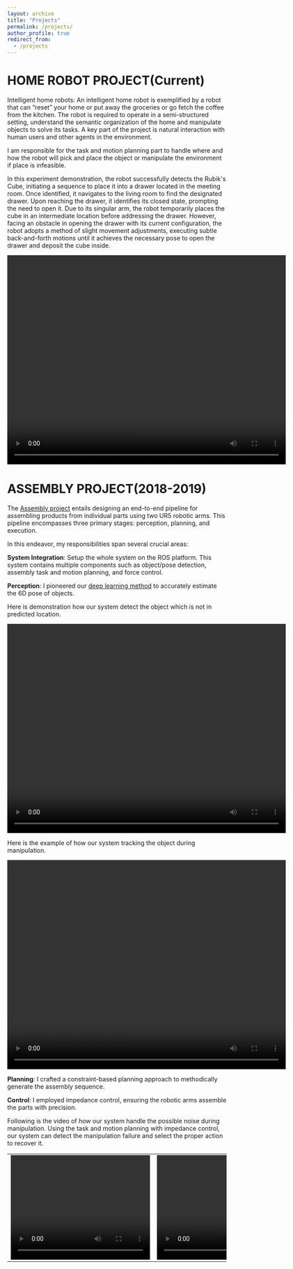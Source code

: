 ```yaml
---
layout: archive
title: "Projects"
permalink: /projects/
author_profile: true
redirect_from:
  - /projects
---
```


HOME ROBOT PROJECT(Current)
======
Intelligent home robots: An intelligent home robot is exemplified by a robot that can “reset” your home or put away the groceries or go fetch the coffee from the kitchen. The robot is required to operate in a semi-structured setting, understand the semantic organization of the home and manipulate objects to solve its tasks. A key part of the project is natural interaction with human users and other agents in the environment.

I am responsible for the task and motion planning part to handle where and how the robot will pick and place the object or manipulate the environment if place is infeasible.

In this experiment demonstration, the robot successfully detects the Rubik's Cube, initiating a sequence to place it into a drawer located in the meeting room. Once identified, it navigates to the living room to find the designated drawer. Upon reaching the drawer, it identifies its closed state, prompting the need to open it. Due to its singular arm, the robot temporarily places the cube in an intermediate location before addressing the drawer. However, facing an obstacle in opening the drawer with its current configuration, the robot adopts a method of slight movement adjustments, executing subtle back-and-forth motions until it achieves the necessary pose to open the drawer and deposit the cube inside.

<center>
    <video width="640" height="480" controls>
        <source src="/videos/homerobot.mp4" type="video/mp4">
    </video>
</center>

ASSEMBLY PROJECT(2018-2019)
======
The [Assembly project](https://scholar.google.com/citations?view_op=view_citation&hl=en&user=qsb8eYwAAAAJ&citation_for_view=qsb8eYwAAAAJ:u-x6o8ySG0sC) entails designing an end-to-end pipeline for assembling products from individual parts using two UR5 robotic arms. This pipeline encompasses three primary stages: perception, planning, and execution.

In this endeavor, my responsibilities span several crucial areas:

<b>System Integration</b>: Setup the whole system on the ROS platform. This system contains multiple components such as object/pose detection, assembly task and motion planning, and force control.

<b>Perception</b>: I pioneered our [deep learning method](https://arxiv.org/pdf/2011.00372.pdf) to accurately estimate the 6D pose of objects.

Here is demonstration how our system detect the object which is not in predicted location.
<center>
    <video width="640" height="480" controls>
        <source src="/videos/object_detection.mp4" type="video/mp4">
    </video>
</center>

Here is the example of how our system tracking the object during manipulation.
<center>
    <video width="640" height="480" controls>
        <source src="/videos/tracking.mp4" type="video/mp4">
    </video>
</center>

<b>Planning</b>: I crafted a constraint-based planning approach to methodically generate the assembly sequence.

<b>Control</b>: I employed impedance control, ensuring the robotic arms assemble the parts with precision.

Following is the video of how our system handle the possible noise during manipulation. Using the task and motion planning with impedance control, our system can detect the manipulation failure and select the proper action to recover it.

<div id="videoal">
<table>
    <tr>
        <td>
        <center>
            <video width="320" height="240" controls>
                <source src="/videos/assembly1.mp4" type="video/mp4">
            </video>
        </center>
       </td>
       <td>
         <center>
           <video width="320" height="240" controls>
              <source src="/videos/assembly2.mp4" type="video/mp4">
           </video>
          </center>
       </td>
       <td>
         <center>
           <video width="320" height="240" controls>
              <source src="/videos/assembly3.mp4" type="video/mp4">
           </video>
          </center>
       </td>
    </tr>
</table>
</div>

<!-- <center>
<video width="640" height="480" controls>
  <source src="/videos/assembly1.mp4" type="video/mp4">
</video>
</center> -->
<!-- 
<img src='/images/assembly1.png' width="500">
<img src='/images/assembly2.png' width="500">
<img src='/images/assembly3.png' width="500"> -->